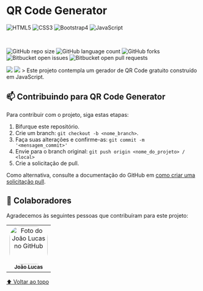 # **QR Code Generator**

<img alt="HTML5" src="https://img.shields.io/badge/html5-%23E34F26.svg?&style=for-the-badge&logo=html5&logoColor=white"/> <img alt="CSS3" src="https://img.shields.io/badge/css3-%231572B6.svg?&style=for-the-badge&logo=css3&logoColor=white"/> <img alt="Bootstrap4" src="https://img.shields.io/badge/Bootstrap-563D7C?style=for-the-badge&logo=bootstrap&logoColor=white"/> <img alt="JavaScript" src="https://img.shields.io/badge/javascript-%23323330.svg?&style=for-the-badge&logo=javascript&logoColor=%23F7DF1E"/>

</br>

![GitHub repo size](https://img.shields.io/github/repo-size/joaolucasp/QRCode-Generator)
![GitHub language count](https://img.shields.io/github/languages/count/joaolucasp/QRCode-Generator?style=plastic)
![GitHub forks](https://img.shields.io/github/forks/joaolucasp/QRCode-Generator)
![Bitbucket open issues](https://img.shields.io/bitbucket/issues/joaolucasp/QRCode-Generator)
![Bitbucket open pull requests](https://img.shields.io/bitbucket/pr-raw/joaolucasp/QRCode-Generator)

<img src="https://user-images.githubusercontent.com/83319546/216202603-85cb1306-b178-4ac6-a25e-959eccacb417.png">
<img src="https://user-images.githubusercontent.com/83319546/216202611-f962444f-407d-4be7-8083-c1a8b4fd0a87.png">
> Este projeto contempla um gerador de QR Code gratuito construído em JavaScript.

## 📫 Contribuindo para QR Code Generator

Para contribuir com o projeto, siga estas etapas:

1. Bifurque este repositório.
2. Crie um branch: `git checkout -b <nome_branch>`.
3. Faça suas alterações e confirme-as: `git commit -m '<mensagem_commit>'`
4. Envie para o branch original: `git push origin <nome_do_projeto> / <local>`
5. Crie a solicitação de pull.

Como alternativa, consulte a documentação do GitHub em [como criar uma solicitação pull](https://help.github.com/en/github/collaborating-with-issues-and-pull-requests/creating-a-pull-request).

## 🤝 Colaboradores

Agradecemos às seguintes pessoas que contribuíram para este projeto:

<table>
  <tr>
    <td align="center">
      <a href="#">
        <img style="border-radius: 30px;" src="https://avatars.githubusercontent.com/u/83319546?v=4" width="100px;" alt="Foto do João Lucas no GitHub"/><br>
        <sub>
          <b>João Lucas</b>
        </sub>
      </a>
    </td>
  </tr>
</table>

[⬆ Voltar ao topo](#QRCode-Generator)<br>
